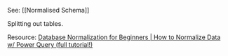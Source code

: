 See: [[Normalised Schema]]

Splitting out tables.

Resource:
[Database Normalization for Beginners | How to Normalize Data w/ Power Query (full tutorial!)](https://www.youtube.com/watch?v=rcrsqyFtJ_4)





